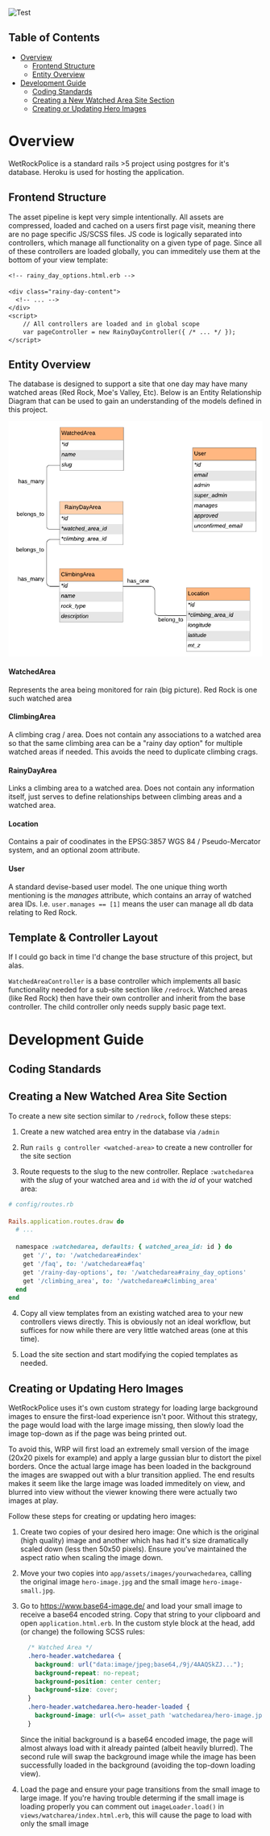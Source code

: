 ![Test](https://github.com/Syntaf/wetrockpolice/workflows/Test/badge.svg)

## Table of Contents

- [Overview](#Overview)
  - [Frontend Structure](#Frontend-Structure)
  - [Entity Overview](#Entity-Overview)
- [Development Guide](#Development-Guide)
  - [Coding Standards](#Coding-Standards)
  - [Creating a New Watched Area Site Section](#Creating-a-New-Watched-Area-Site-Section)
  - [Creating or Updating Hero Images](#Creating-or-Updating-Hero-Images)
# Overview

WetRockPolice is a standard rails >5 project using postgres for it's database. Heroku is used for hosting the application.

## Frontend Structure

The asset pipeline is kept very simple intentionally. All assets are compressed, loaded and cached on a users first page visit, meaning there are no page specific JS/SCSS files. JS code is logically separated into controllers, which manage all functionality on a given type of page. Since all of these controllers are loaded globally, you can immeditely use them at the bottom of your view template:

```erb
<!-- rainy_day_options.html.erb -->

<div class="rainy-day-content">
  <!-- ... -->
</div>
<script>
    // All controllers are loaded and in global scope
    var pageController = new RainyDayController({ /* ... */ });
</script>
```

## Entity Overview

The database is designed to support a site that one day may have many watched areas (Red Rock, Moe's Valley, Etc). Below is an Entity Relationship Diagram that can be used to gain an understanding of the models defined in this project.

![ERB via LucidChards](/docs/WetRockPolice_ERD.png)

#### WatchedArea

Represents the area being monitored for rain (big picture). Red Rock is one such watched area

#### ClimbingArea

A climbing crag / area. Does not contain any associations to a watched area so that the same climbing area can be a "rainy day option" for multiple watched areas if needed. This avoids the need to duplicate climbing crags.

#### RainyDayArea

Links a climbing area to a watched area. Does not contain any information itself, just serves to define relationships between climbing areas and a watched area.

#### Location

Contains a pair of coodinates in the EPSG:3857 WGS 84 / Pseudo-Mercator system, and an optional zoom attribute.

#### User

A standard devise-based user model. The one unique thing worth mentioning is the _manages_ attribute, which contains an array of watched area IDs. I.e. `user.manages == [1]` means the user can manage all db data relating to Red Rock.
## Template & Controller Layout

If I could go back in time I'd change the base structure of this project, but alas. 

`WatchedAreaController` is a base controller which implements all basic functionality needed for a sub-site section like `/redrock`. Watched areas (like Red Rock) then have their own controller and inherit from the base controller. The child controller only needs supply basic page text.

# Development Guide

## Coding Standards

## Creating a New Watched Area Site Section

To create a new site section similar to `/redrock`, follow these steps:

1. Create a new watched area entry in the database via `/admin`

2. Run `rails g controller <watched-area>` to create a new controller for the site section

3. Route requests to the slug to the new controller. Replace `:watchedarea` with the _slug_ of your watched area and `id` with the _id_ of your watched area:
```rb
# config/routes.rb

Rails.application.routes.draw do
  # ...

  namespace :watchedarea, defaults: { watched_area_id: id } do
    get '/', to: '/watchedarea#index'
    get '/faq', to: '/watchedarea#faq'
    get '/rainy-day-options', to: '/watchedarea#rainy_day_options'
    get '/climbing_area', to: '/watchedarea#climbing_area'
  end
end
```

4. Copy all view templates from an existing watched area to your new controllers views directly. This is obviously not an ideal workflow, but suffices for now while there are very little watched areas (one at this time).

5. Load the site section and start modifying the copied templates as needed.

## Creating or Updating Hero Images

WetRockPolice uses it's own custom strategy for loading large background images to ensure the first-load experience isn't poor. Without this strategy, the page would load with the large image missing, then slowly load the image top-down as if the page was being printed out.

To avoid this, WRP will first load an extremely small version of the image (20x20 pixels for example) and apply a large gussian blur to distort the pixel borders. Once the actual large image has been loaded in the background the images are swapped out with a blur transition applied. The end results makes it seem like the large image was loaded immeditely on view, and blurred into view without the viewer knowing there were actually two images at play.

Follow these steps for creating or updating hero images:

1. Create two copies of your desired hero image: One which is the original (high quality) image and another which has had it's size dramatically scaled down (less then 50x50 pixels). Ensure you've maintained the aspect ratio when scaling the image down.

2. Move your two copies into `app/assets/images/yourwachedarea`, calling the original image `hero-image.jpg` and the small image `hero-image-small.jpg`.

3. Go to https://www.base64-image.de/ and load your small image to receive a base64 encoded string. Copy that string to your clipboard and open `application.html.erb`. In the custom style block at the head, add (or change) the following SCSS rules:
    ```css
      /* Watched Area */
      .hero-header.watchedarea {
        background: url("data:image/jpeg;base64,/9j/4AAQSkZJ...");
        background-repeat: no-repeat;
        background-position: center center;
        background-size: cover;
      }
      .hero-header.watchedarea.hero-header-loaded {
        background-image: url(<%= asset_path 'watchedarea/hero-image.jpg' %>);
      }
    ```
    Since the initial background is a base64 encoded image, the page will almost always load with it already painted (albeit heavily blurred). The second rule will swap the background image while the image has been successfully loaded in the background (avoiding the top-down loading view).

4. Load the page and ensure your page transitions from the small image to large image. If you're having trouble determing if the small image is loading properly you can comment out `imageLoader.load()` in `views/watcharea/index.html.erb`, this will cause the page to load with only the small image
